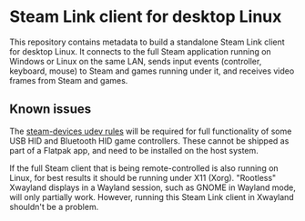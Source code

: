 Steam Link client for desktop Linux
===================================

This repository contains metadata to build a standalone Steam Link client
for desktop Linux. It connects to the full Steam application running
on Windows or Linux on the same LAN, sends input events (controller,
keyboard, mouse) to Steam and games running under it, and receives video
frames from Steam and games.

Known issues
------------

The [steam-devices udev rules](https://github.com/ValveSoftware/steam-devices/)
will be required for full functionality of some USB HID and Bluetooth HID
game controllers. These cannot be shipped as part of a Flatpak app, and
need to be installed on the host system.

If the full Steam client that is being remote-controlled is also
running on Linux, for best results it should be running under X11
(Xorg). "Rootless" Xwayland displays in a Wayland session, such as
GNOME in Wayland mode, will only partially work. However, running this
Steam Link client in Xwayland shouldn't be a problem.
